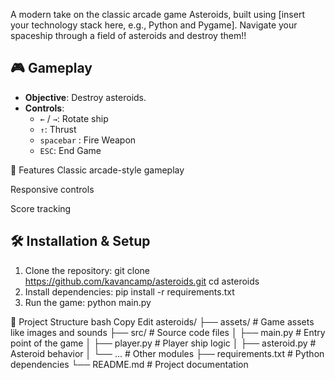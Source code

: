 A modern take on the classic arcade game Asteroids, built using [insert your technology stack here, e.g., Python and Pygame]. Navigate your spaceship through a field of asteroids and destroy them!!

## 🎮 Gameplay

- **Objective**: Destroy asteroids.
- **Controls**:
  - `←` / `→`: Rotate ship
  - `↑`: Thrust
  - `spacebar` : Fire Weapon
  - `ESC`: End Game


🚀 Features
Classic arcade-style gameplay

Responsive controls

Score tracking


## 🛠 Installation & Setup
1. Clone the repository:
git clone https://github.com/kavancamp/asteroids.git
cd asteroids
2. Install dependencies:
pip install -r requirements.txt
3. Run the game:
python main.py

📁 Project Structure
bash
Copy
Edit
asteroids/
├── assets/             # Game assets like images and sounds
├── src/                # Source code files
│   ├── main.py         # Entry point of the game
│   ├── player.py       # Player ship logic
│   ├── asteroid.py     # Asteroid behavior
│   └── ...             # Other modules
├── requirements.txt    # Python dependencies
└── README.md           # Project documentation
